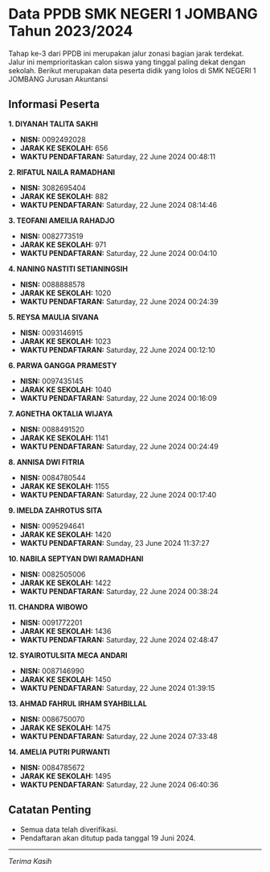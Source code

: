 # Data PPDB SMK NEGERI 1 JOMBANG Tahun 2023/2024
Tahap ke-3 dari PPDB ini merupakan jalur zonasi bagian jarak terdekat. Jalur ini memprioritaskan calon siswa yang tinggal paling dekat dengan sekolah.
Berikut merupakan data peserta didik yang lolos di SMK NEGERI 1 JOMBANG Jurusan Akuntansi

## Informasi Peserta 
**1. DIYANAH TALITA SAKHI**
- **NISN:** 0092492028
- **JARAK KE SEKOLAH:** 656
- **WAKTU PENDAFTARAN:** Saturday, 22 June 2024 00:48:11

**2. RIFATUL NAILA RAMADHANI**
- **NISN:** 3082695404
- **JARAK KE SEKOLAH:** 882
- **WAKTU PENDAFTARAN:** Saturday, 22 June 2024 08:14:46

**3. TEOFANI AMEILIA RAHADJO**
- **NISN:** 0082773519
- **JARAK KE SEKOLAH:** 971
- **WAKTU PENDAFTARAN:** Saturday, 22 June 2024 00:04:10

**4. NANING NASTITI SETIANINGSIH**
- **NISN:** 0088888578
- **JARAK KE SEKOLAH:** 1020
- **WAKTU PENDAFTARAN:** Saturday, 22 June 2024 00:24:39

**5. REYSA MAULIA SIVANA**
- **NISN:** 0093146915
- **JARAK KE SEKOLAH:** 1023
- **WAKTU PENDAFTARAN:** Saturday, 22 June 2024 00:12:10

**6. PARWA GANGGA PRAMESTY**
- **NISN:** 0097435145
- **JARAK KE SEKOLAH:** 1040
- **WAKTU PENDAFTARAN:** Saturday, 22 June 2024 00:16:09

**7. AGNETHA OKTALIA WIJAYA**
- **NISN:** 0088491520
- **JARAK KE SEKOLAH:** 1141
- **WAKTU PENDAFTARAN:** Saturday, 22 June 2024 00:24:49

**8. ANNISA DWI FITRIA**
- **NISN:** 0084780544
- **JARAK KE SEKOLAH:** 1155
- **WAKTU PENDAFTARAN:** Saturday, 22 June 2024 00:17:40

**9. IMELDA ZAHROTUS SITA**
- **NISN:** 0095294641
- **JARAK KE SEKOLAH:** 1420
- **WAKTU PENDAFTARAN:** Sunday, 23 June 2024 11:37:27

**10. NABILA SEPTYAN DWI RAMADHANI**
- **NISN:** 0082505006
- **JARAK KE SEKOLAH:** 1422
- **WAKTU PENDAFTARAN:** Saturday, 22 June 2024 00:38:24

**11. CHANDRA WIBOWO**
- **NISN:** 0091772201
- **JARAK KE SEKOLAH:** 1436
- **WAKTU PENDAFTARAN:** Saturday, 22 June 2024 02:48:47

**12. SYAIROTULSITA MECA ANDARI**
- **NISN:** 0087146990
- **JARAK KE SEKOLAH:** 1450
- **WAKTU PENDAFTARAN:** Saturday, 22 June 2024 01:39:15

**13. AHMAD FAHRUL IRHAM SYAHBILLAL**
- **NISN:** 0086750070
- **JARAK KE SEKOLAH:** 1475
- **WAKTU PENDAFTARAN:** Saturday, 22 June 2024 07:33:48

**14. AMELIA PUTRI PURWANTI**
- **NISN:** 0084785672
- **JARAK KE SEKOLAH:** 1495
- **WAKTU PENDAFTARAN:** Saturday, 22 June 2024 06:40:36

## Catatan Penting

- Semua data telah diverifikasi.
- Pendaftaran akan ditutup pada tanggal 19 Juni 2024.
---
_Terima Kasih_